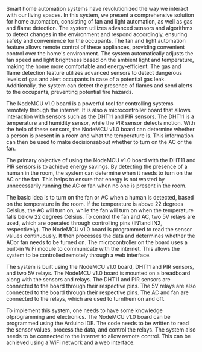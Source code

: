 Smart home automation systems have revolutionized the way we interact with our living spaces. In this system, we present a comprehensive solution for home automation, consisting of fan and light automation, as well as gas and flame detection. The system utilizes advanced sensors and algorithms to detect changes in the environment and respond accordingly, ensuring safety and convenience for the occupants.
The fan and light automation feature allows remote control of these appliances, providing convenient control over the home's environment. The system automatically adjusts the fan speed and light brightness based on the ambient light and temperature, making the home more comfortable and energy-efficient.
The gas and flame detection feature utilizes advanced sensors to detect dangerous levels of gas and alert occupants in case of a potential gas leak. Additionally, the system can detect the presence of flames and send alerts to the occupants, preventing potential fire hazards.

The NodeMCU v1.0 board is a powerful tool for controlling systems remotely through the internet. It is also a microcontroller board that allows interaction with sensors such as the DHT11 and PIR sensors. The DHT11 is a temperature and humidity sensor, while the PIR sensor detects motion. With the help of these sensors, the NodeMCU v1.0 board can determine whether a person is present in a room and what the temperature is. This information can then be used to make decisionsabout whether to turn on the AC or the fan.

The primary objective of using the NodeMCU v1.0 board with the DHT11 and PIR sensors is to achieve energy savings. By detecting the presence of a human in the room, the system can determine when it needs to turn on the AC or the fan. This helps to ensure that energy is not wasted by unnecessarily running the AC or fan when no one is present in the room.

The basic idea is to turn on the fan or AC when a human is detected, based on the temperature in the room. If the temperature is above 22 degrees Celsius, the AC will turn on, while the fan will turn on when the temperature falls below 22 degrees Celsius. To control the fan and AC, two 5V relays are used, which are operated through controlling pins (IN1and IN2, respectively).
The NodeMCU v1.0 board is programmed to read the sensor values continuously. It then processes the data and determines whether the ACor fan needs to be turned on. The microcontroller on the board uses a built-in WiFi module to communicate with the internet. This allows the system to be controlled remotely through a web interface.

The system is built using the NodeMCU v1.0 board, DHT11 and PIR sensors, and two 5V relays. The NodeMCU v1.0 board is mounted on a breadboard along with the sensors and relays. The DHT11 and PIR sensors are connected to the board through their respective pins. The 5V relays are also connected to the board through their respective pins. The AC and fan are connected to the relays, which are used to turnthem on and off.

To implement this system, one needs to have some knowledge ofprogramming and electronics. The NodeMCU v1.0 board can be programmed using the Arduino IDE. The code needs to be written to read the sensor values, process the data, and control the relays. The system also needs to be connected to the internet to allow remote control. This can be achieved using a WiFi network and a web interface.
